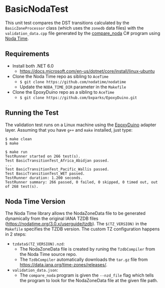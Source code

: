 # BasicNodaTest

This unit test compares the DST transitions calculated by the
`BasicZoneProcessor` class (which uses the `zonedb` data files) with the
`validation_data.cpp` file generated by the
[compare_noda](../tools/compare_noda) C# program using [Noda
Time](https://nodatime.org/).

## Requirements

* Install both .NET 6.0
    * https://docs.microsoft.com/en-us/dotnet/core/install/linux-ubuntu
* Clone the Noda Time repo as sibling to `AceTime`
    * `$ git clone https://github.com/nodatime/nodatime`
    * Update the `NODA_TIME_DIR` parameter in the `Makefile`
* Clone the EpoxyDuino repo as a sibling to `AceTime`
    * `$ git clone https://github.com/bxparks/EpoxyDuino.git`

## Running the Test

The validation test runs on a Linux machine using the
[EpoxyDuino](https://github.com/bxparks/EpoxyDuino) adapter layer.
Assuming that you have `g++` and `make` installed, just type:
```
$ make clean
$ make

$ make run
TestRunner started on 266 test(s).
Test BasicTransitionTest_Africa_Abidjan passed.
...
Test BasicTransitionTest_Pacific_Wallis passed.
Test BasicTransitionTest_WET passed.
TestRunner duration: 1.200 seconds.
TestRunner summary: 266 passed, 0 failed, 0 skipped, 0 timed out, out of 268 test(s).
```

## Noda Time Version

The Noda Time library allows the NodaZoneData file to be generated dynamically
from the original IANA TZDB files (https://nodatime.org/3.0.x/userguide/tzdb).
The `$(TZ_VERSION)` in the `Makefile` specifies the TZDB version. The custom TZ
configuration happens in 2 steps:

* `tzdata$(TZ_VERSION).nzd`:
    * The NodaZoneData file is created by runing the `TzdbCompiler` from the
      Noda Time source repo.
    * The `TzdbCompiler` automatically downloads the
      `tar.gz` file from https://data.iana.org/time-zones/releases/.
* `validation_data.json`:
    * The `compare_noda` program is given the `--nzd_file` flag which tells the
      program to look for the NodaZoneData file at the given file path.

